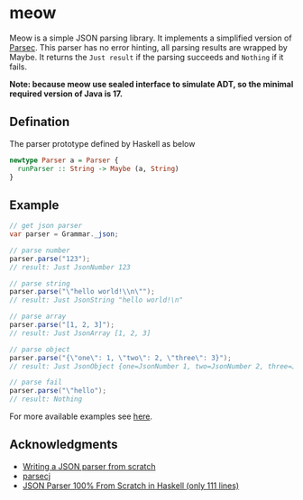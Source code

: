 # meow
Meow is a simple JSON parsing library.
It implements a simplified version of [Parsec](https://github.com/haskell/parsec).
This parser has no error hinting, all parsing results are wrapped by Maybe.
It returns the `Just result` if the parsing succeeds and `Nothing` if it fails.

**Note: because meow use sealed interface to simulate ADT, so the minimal required version of Java is 17.**

## Defination
The parser prototype defined by Haskell as below
```haskell
newtype Parser a = Parser {
  runParser :: String -> Maybe (a, String)
}
```


## Example
```java
// get json parser
var parser = Grammar._json;

// parse number
parser.parse("123");
// result: Just JsonNumber 123

// parse string
parser.parse("\"hello world!\\n\"");
// result: Just JsonString "hello world!\n"

// parse array
parser.parse("[1, 2, 3]");
// result: Just JsonArray [1, 2, 3]

// parse object
parser.parse("{\"one\": 1, \"two\": 2, \"three\": 3}");
// result: Just JsonObject {one=JsonNumber 1, two=JsonNumber 2, three=JsonNumber 3}

// parse fail
parser.parse("\"hello");
// result: Nothing
```
For more available examples see [here](https://github.com/geekya215/meow/blob/master/src/test/java/io/geekya/meow/ParserTest.java).

## Acknowledgments
- [Writing a JSON parser from scratch](https://fsharpforfunandprofit.com/posts/understanding-parser-combinators-4/)
- [parsecj](https://github.com/jon-hanson/parsecj)
- [JSON Parser 100% From Scratch in Haskell (only 111 lines)](https://www.youtube.com/watch?v=N9RUqGYuGfw)
